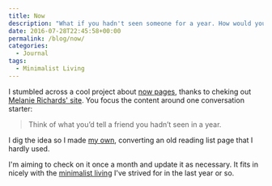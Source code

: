 ```yaml
---
title: Now
description: "What if you hadn't seen someone for a year. How would you answer what you were doing now?"
date: 2016-07-28T22:45:58+00:00
permalink: /blog/now/
categories:
  - Journal
tags:
  - Minimalist Living
---
```


I stumbled across a cool project about [now pages](http://nownownow.com), thanks to cheking out [Melanie Richards' site](http://melanie-richards.com/now/). You focus the content around one conversation starter:


> Think of what you’d tell a friend you hadn’t seen in a year.

I dig the idea so I made [my own](/now/), converting an old reading list page that I hardly used.

I'm aiming to check on it once a month and update it as necessary. It fits in nicely with the [minimalist living](/blog/minimalist-living-starting-now/) I've strived for in the last year or so.
